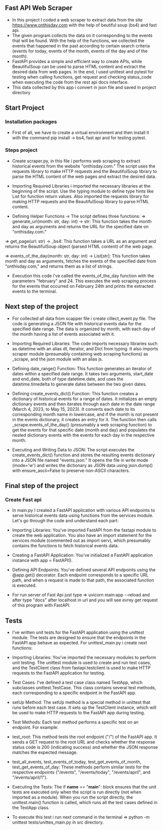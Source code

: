 
## Fast API Web Scraper
- In this project I coded a web scraper to extract data from the site https://www.onthisday.com with the help of beutiful soup (bs4) and fast api. 
- The given program collects the data on it corresponding to the events that will be found. With the help of the functions, we collected the events that happened in the past according to certain search criteria (events for today, events of the month, events of the day and of the month).
- FastAPI provides a simple and efficient way to create APIs, while BeautifulSoup can be used to parse HTML content and extract the desired data from web pages. In the end, I used unittest and pytest for testing when calling functions, get request and checking status_code when executing the code from the rest api docs interface.
- This data collected by this app i convert in json file and saved in project directory
## Start Project
### Installation packages
- First of all, we have to create a virtual environment and then install it with the command pip install -> bs4, fast api and for testing pytest.

### Steps project
- Create scraper.py, in this file i performs web scraping to extract historical events from the website "onthisday.com." The script uses the requests library to make HTTP requests and the BeautifulSoup library to parse the HTML content of the web pages and extract the desired data.

- Importing Required Libraries i imported the necessary libraries at the beginning of the script. Use the typing module to define type hints like List for function return values. Also imported the requests library for making HTTP requests and the BeautifulSoup library to parse HTML content.

- Defining Helper Functions -> The script defines three functions:
=> generate_url(month: str, day: int) -> str: This function takes the month and day as arguments and returns the URL for the specified date on "onthisday.com."

=> get_page(url: str) -> _bs4: This function takes a URL as an argument and returns the BeautifulSoup object (parsed HTML content) of the web page.

=> events_of_the_day(month: str, day: int) -> List[str]: This function takes month and day as arguments, fetches the events of the specified date from "onthisday.com," and returns them as a list of strings.

- Execution this code i've called the events_of_the_day function with the parameters "february" and 24. This executes the web scraping process for the events that occurred on February 24th and prints the extracted events to the terminal.
## Next step of the project
- For collected all data from scapper file i create cillect_event.py file.
The code is generating a JSON file with historical events data for the specified date range. The data is organized by month, with each day of the month having a list of events associated with it.
- Importing Required Libraries: The code imports necessary libraries such as datetime with an alias dt, Iterator, and Dict from typing. It also imports scraper module (presumably containing web scraping functions) as _scrape, and the json module with an alias js.

 - Defining date_range() Function: This function generates an iterator of dates within a specified date range. It takes two arguments, start_date and end_date, both of type datetime.date, and uses the datetime.timedelta to generate dates between the two given dates.

- Defining create_events_dict() Function: This function creates a dictionary of historical events for a range of dates. It initializes an empty dictionary events and then iterates through each date in the date range (March 4, 2023, to May 15, 2023). It converts each date to its corresponding month name in lowercase, and if the month is not present in the events dictionary, it creates an entry for it. The function then calls _scrape.events_of_the_day() (presumably a web scraping function) to get the events for that specific date (month and day) and populates the nested dictionary events with the events for each day in the respective month.

- Executing and Writing Data to JSON: The script executes the create_events_dict() function and stores the resulting events dictionary into a JSON file named "events.json." It opens the file in write mode (mode='w') and writes the dictionary as JSON data using json.dump() with ensure_ascii=False to preserve non-ASCII characters.
## Final step of the project
### Create Fast api
- In main.py I created a FastAPI application with various API endpoints to serve historical events data using functions from the services module. Let's go through the code and understand each part:

- Importing Libraries: You've imported FastAPI from the fastapi module to create the web application. You also have an import statement for the services module (commented out as import serv), which presumably contains the functions to fetch historical events data.

 - Creating a FastAPI Application: You've initialized a FastAPI application instance with app = FastAPI().

 - Defining API Endpoints: You've defined several API endpoints using the @app.get() decorator. Each endpoint corresponds to a specific URL path, and when a request is made to that path, the associated function is executed.
- For run server of Fast Api just type => uvicorn main:app --reload and after type "docs" after localhost in url and you will see evrey get request of this program with FastAPI. 
## Tests
- I've written unit tests for the FastAPI application using the unittest module. The tests are designed to ensure that the endpoints in the FastAPI app behave as expected. For unittest_main.py i create next functions:

- Importing Libraries: You've imported the necessary modules to perform unit testing. The unittest module is used to create and run test cases, and the TestClient class from fastapi.testclient is used to make HTTP requests to the FastAPI application for testing.

- Test Cases: I've defined a test case class named TestApp, which subclasses unittest.TestCase. This class contains several test methods, each corresponding to a specific endpoint in the FastAPI app.

- setUp Method: The setUp method is a special method in unittest that runs before each test case. It sets up the TestClient instance, which will be used to make HTTP requests to the FastAPI app during testing.

- Test Methods: Each test method performs a specific test on an endpoint. For example:

- test_root: This method tests the root endpoint ("/") of the FastAPI app. It sends a GET request to the root URL and checks whether the response status code is 200 (indicating success) and whether the JSON response matches the expected message.

- test_all_events, test_events_of_today, test_get_events_of_month, test_get_events_of_day: These methods perform similar tests for the respective endpoints ("/events", "/events/today", "/events/april", and "/events/april/1").

- Executing the Tests: The if __name__ == "__main__": block ensures that the unit tests are executed only when the script is run directly (not when imported as a module). When you run the script directly, the unittest.main() function is called, which runs all the test cases defined in the TestApp class.
- To execute this test i run next command in the terminal =>  python -m unittest tests/unittes_main.py in src directory.